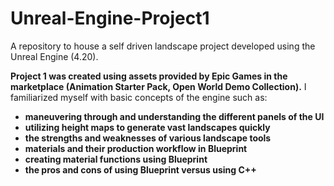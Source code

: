 # Unreal-Engine-Project1
A repository to house a self driven landscape project developed using the Unreal Engine (4.20).

__Project 1 was created using assets provided by Epic Games in the marketplace (Animation Starter Pack, Open World Demo Collection).__ I familiarized myself with basic concepts of the engine such as: 

- __maneuvering through and understanding the different panels of the UI__
- __utilizing height maps to generate vast landscapes quickly__
- __the strengths and weaknesses of various landscape tools__
- __materials and their production workflow in Blueprint__
- __creating material functions using Blueprint__
- __the pros and cons of using Blueprint versus using C++__


